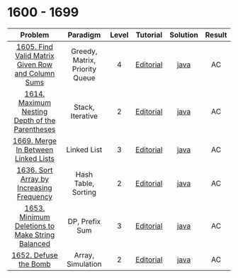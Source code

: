 # 1600 - 1699

|                                                             Problem                                                             |            Paradigm            | Level |                                             Tutorial                                              |                            Solution                             | Result |
| :-----------------------------------------------------------------------------------------------------------------------------: | :----------------------------: | :---: | :-----------------------------------------------------------------------------------------------: | :-------------------------------------------------------------: | :----: |
| [1605. Find Valid Matrix Given Row and Column Sums](https://leetcode.com/problems/find-valid-matrix-given-row-and-column-sums/) | Greedy, Matrix, Priority Queue |   4   | [Editorial](https://leetcode.com/problems/find-valid-matrix-given-row-and-column-sums/editorial/) | [java](./1605_Find_Valid_Matrix_Given_Row_and_Column_Sums.java) |   AC   |
|    [1614. Maximum Nesting Depth of the Parentheses](https://leetcode.com/problems/maximum-nesting-depth-of-the-parentheses/)    |        Stack, Iterative        |   2   |  [Editorial](https://leetcode.com/problems/maximum-nesting-depth-of-the-parentheses/editorial/)   |  [java](./1614_Maximum_Nesting_Depth_of_the_Parentheses.java)   |   AC   |
|               [1669. Merge In Between Linked Lists](https://leetcode.com/problems/merge-in-between-linked-lists/)               |          Linked List           |   3   |        [Editorial](https://leetcode.com/problems/merge-in-between-linked-lists/editorial/)        |        [java](./1669_Merge_in_Between_Linked_Lists.java)        |   AC   |
|          [1636. Sort Array by Increasing Frequency](https://leetcode.com/problems/sort-array-by-increasing-frequency/)          |      Hash Table, Sorting       |   2   |     [Editorial](https://leetcode.com/problems/sort-array-by-increasing-frequency/editorial/)      |     [java](./1636_Sort_Array_by_Increasing_Frequency.java)      |   AC   |
|   [1653. Minimum Deletions to Make String Balanced](https://leetcode.com/problems/minimum-deletions-to-make-string-balanced/)   |         DP, Prefix Sum         |   3   |  [Editorial](https://leetcode.com/problems/minimum-deletions-to-make-string-balanced/editorial/)  |  [java](./1653_Minimum_Deletions_to_Make_String_Balanced.java)  |   AC   |
|                             [1652. Defuse the Bomb](https://leetcode.com/problems/defuse-the-bomb/)                             |       Array, Simulation        |   2   |               [Editorial](https://leetcode.com/problems/defuse-the-bomb/editorial/)               |               [java](./1652_Defuse_the_Bomb.java)               |   AC   |
